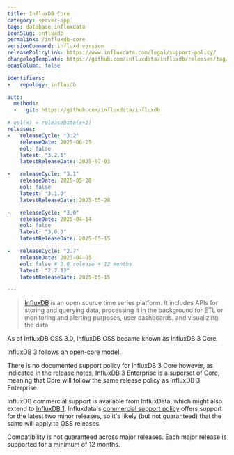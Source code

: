 ```yaml
---
title: InfluxDB Core
category: server-app
tags: database influxdata
iconSlug: influxdb
permalink: /influxdb-core
versionCommand: influxd version
releasePolicyLink: https://www.influxdata.com/legal/support-policy/
changelogTemplate: https://github.com/influxdata/influxdb/releases/tag/v__LATEST__
eoasColumn: false

identifiers:
-   repology: influxdb

auto:
  methods:
  -   git: https://github.com/influxdata/influxdb

# eol(x) = releaseDate(x+2)
releases:
-   releaseCycle: "3.2"
    releaseDate: 2025-06-25
    eol: false
    latest: "3.2.1"
    latestReleaseDate: 2025-07-03

-   releaseCycle: "3.1"
    releaseDate: 2025-05-28
    eol: false
    latest: "3.1.0"
    latestReleaseDate: 2025-05-28

-   releaseCycle: "3.0"
    releaseDate: 2025-04-14
    eol: false
    latest: "3.0.3"
    latestReleaseDate: 2025-05-15

-   releaseCycle: "2.7"
    releaseDate: 2023-04-05
    eol: false # 3.0 release + 12 months
    latest: "2.7.12"
    latestReleaseDate: 2025-05-15

---
```


> [InfluxDB](https://github.com/influxdata/influxdb) is an open source time series platform.
> It includes APIs for storing and querying data, processing it in the background for ETL or
> monitoring and alerting purposes, user dashboards, and visualizing the data.

As of InfluxDB OSS 3.0, InfluxDB OSS became known as InfluxDB 3 Core.

InfluxDB 3 follows an open-core model.

There is no documented support policy for InfluxDB 3 Core however, as indicated
[in the release notes](https://docs.influxdata.com/influxdb3/core/release-notes/), InfluxDB 3
Enterprise is a superset of Core, meaning that Core will follow the same release policy as
InfluxDB 3 Enterprise.

InfluxDB commercial support is available from InfluxData, which might also extend to
[InfluxDB 1](https://github.com/influxdata/influxdb/issues/25045). Influxdata's [commercial support
policy](https://www.influxdata.com/legal/support-policy/) offers support for the latest two minor
releases, so it's likely (but not guaranteed) that the same will apply to OSS releases.

Compatibility is not guaranteed across major releases.
Each major release is supported for a minimum of 12 months.
